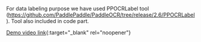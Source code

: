 
For data labeling purpose we have used PPOCRLabel tool (https://github.com/PaddlePaddle/PaddleOCR/tree/release/2.6/PPOCRLabel). Tool also included in code part.

[Demo video link](https://youtu.be/XRaY6yNjuvs){:target="_blank" rel="noopener"}
